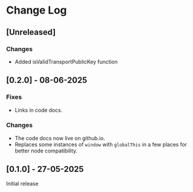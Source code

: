 # Change Log

## [Unreleased]

### Changes
 - Added isValidTransportPublicKey function

## [0.2.0] - 08-06-2025

### Fixes
- Links in code docs.

### Changes
- The code docs now live on github.io.
- Replaces some instances of `window` with `globalThis` in a few places for better node compatibility.

## [0.1.0] - 27-05-2025

Initial release
